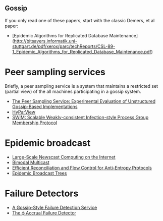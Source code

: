 ## Gossip 

If you only read one of these papers, start with the classic Demers, et al paper:
* [Epidemic Algorithms for Replicated Database Maintenance] (http://bitsavers.informatik.uni-stuttgart.de/pdf/xerox/parc/techReports/CSL-89-1_Epidemic_Algorithms_for_Replicated_Database_Maintenance.pdf)

# Peer sampling services
Briefly, a peer sampling service is a system that maintains a restricted set (partial view) of the all machines participating in a gossip system.
* [The Peer Sampling Service: Experimental Evaluation of Unstructured Gossip-Based Implementations](http://infoscience.epfl.ch/record/83409/files/neg--1184036295all.pdf)
* [HyParView](http://gsd.di.uminho.pt/jop/pdfs/LPR07b.pdf)
* [SWIM: Scalable Weakly-consistent Infection-style Process Group Membership Protocol](http://www.cs.cornell.edu/~asdas/research/dsn02-swim.pdf)

# Epidemic broadcast 
* [Large-Scale Newscast Computing on the Internet ](http://www.soc.napier.ac.uk/~benp/dream/dreampaper17.pdf)
* [Bimodal Multicast](http://www.csl.mtu.edu/cs6461/www/Reading/Birman99.pdf)
* [Efficient Reconciliation and Flow Control for Anti-Entropy Protocols](http://idning-paper.googlecode.com/svn/trunk/reference/ignore/Scuttlebutt_Efficient_reconciliation_and_flow_control_for_anti-entropy_protocols.pdf)
* [Epidemic Broadcast Trees](http://www.gsd.inesc-id.pt/~ler/reports/srds07.pdf)

# Failure Detectors
* [A Gossip-Style Failure Detection Service](http://ecommons.cornell.edu/bitstream/1813/7341/2/98-1687.ps)
* [The ϕ Accrual Failure Detector ](http://ddg.jaist.ac.jp/pub/HDY+04.pdf)

